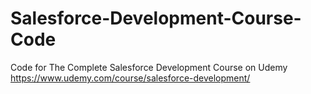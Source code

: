 # Salesforce-Development-Course-Code
Code for The Complete Salesforce Development Course on Udemy  
https://www.udemy.com/course/salesforce-development/

